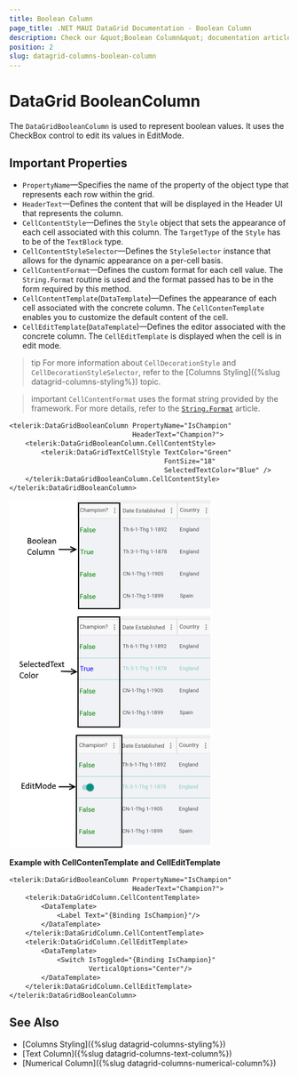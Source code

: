 ```yaml
---
title: Boolean Column
page_title: .NET MAUI DataGrid Documentation - Boolean Column
description: Check our &quot;Boolean Column&quot; documentation article for Telerik DataGrid for .NET MAUI.
position: 2
slug: datagrid-columns-boolean-column
---
```


# DataGrid BooleanColumn

The `DataGridBooleanColumn` is used to represent boolean values. It uses the CheckBox control to edit its values in EditMode.

## Important Properties

* `PropertyName`&mdash;Specifies the name of the property of the object type that represents each row within the grid.
* `HeaderText`&mdash;Defines the content that will be displayed in the Header UI that represents the column.
* `CellContentStyle`&mdash;Defines the `Style` object that sets the appearance of each cell associated with this column. The `TargetType` of the `Style` has to be of the `TextBlock` type.
* `CellContentStyleSelector`&mdash;Defines the `StyleSelector` instance that allows for the dynamic appearance on a per-cell basis.
* `CellContentFormat`&mdash;Defines the custom format for each cell value. The `String.Format` routine is used and the format passed has to be in the form required by this method.
* `CellContentTemplate`(`DataTemplate`)&mdash;Defines the appearance of each cell associated with the concrete column. The `CellContenTemplate` enables you to customize the default content of the cell.
* `CellEditTemplate`(`DataTemplate`)&mdash;Defines the editor associated with the concrete column. The `CellEditTemplate` is displayed when the cell is in edit mode.

>tip For more information about `CellDecorationStyle` and  `CellDecorationStyleSelector`, refer to the [Columns Styling]({%slug datagrid-columns-styling%}) topic.

>important `CellContentFormat` uses the format string provided by the framework. For more details, refer to the [`String.Format`](https://docs.microsoft.com/en-us/dotnet/api/system.string.format?view=netframework-4.8) article.

```XAML
<telerik:DataGridBooleanColumn PropertyName="IsChampion"
                               HeaderText="Champion?">
    <telerik:DataGridBooleanColumn.CellContentStyle>
        <telerik:DataGridTextCellStyle TextColor="Green"
                                       FontSize="18"
                                       SelectedTextColor="Blue" />
    </telerik:DataGridBooleanColumn.CellContentStyle>
</telerik:DataGridBooleanColumn>
```

![DataGrid Boolean Column](images/booleancolumn-overview.png)

**Example with CellContenTemplate and CellEditTemplate**

```XAML
<telerik:DataGridBooleanColumn PropertyName="IsChampion" 
							   HeaderText="Champion?">
	<telerik:DataGridColumn.CellContentTemplate>
		<DataTemplate>
			<Label Text="{Binding IsChampion}"/>
		</DataTemplate>
	</telerik:DataGridColumn.CellContentTemplate>
	<telerik:DataGridColumn.CellEditTemplate>
		<DataTemplate>
			<Switch IsToggled="{Binding IsChampion}"
					VerticalOptions="Center"/>
		</DataTemplate>
	</telerik:DataGridColumn.CellEditTemplate>
</telerik:DataGridBooleanColumn>
```

## See Also

- [Columns Styling]({%slug datagrid-columns-styling%})
- [Text Column]({%slug datagrid-columns-text-column%})
- [Numerical Column]({%slug datagrid-columns-numerical-column%})
